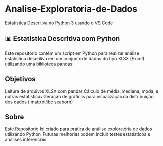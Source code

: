 # Analise-Exploratoria-de-Dados
Estatística Descritiva no Python 3 usando o VS Code

## 📊 Estatística Descritiva com Python ##
Este repositório contém um script em Python para realizar análise estatística descritiva em um conjunto de dados do tipo XLSX (Excel) utilizando uma biblioteca pandas.

## Objetivos ##
Leitura de arquivos XLSX com pandas
Cálculo de média, mediana, moda, e outras estatísticas
Geração de gráficos para visualização da distribuição dos dados ( matplotlibe seaborn)

## Sobre ##
Este Repositorio foi criado para prática de análise exploratória de dados utilizando Python. Futuras melhorias podem incluir testes estatísticos e análises inferenciais.

